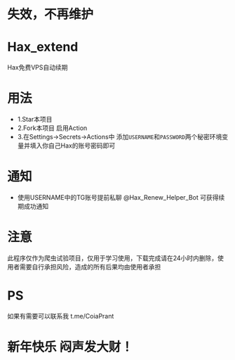 # 失效，不再维护
# Hax_extend
Hax免费VPS自动续期

# 用法
- 1.Star本项目
- 2.Fork本项目 启用Action
- 3.在Settings->Secrets->Actions中 添加`USERNAME`和`PASSWORD`两个秘密环境变量并填入你自己Hax的账号密码即可

# 通知
- 使用USERNAME中的TG账号提前私聊 @Hax_Renew_Helper_Bot 可获得续期成功通知

# 注意
此程序仅作为爬虫试验项目，仅用于学习使用，下载完成请在24小时内删除，使用者需要自行承担风险，造成的所有后果均由使用者承担

# PS
如果有需要可以联系我
t.me/CoiaPrant

# 新年快乐 闷声发大财！
